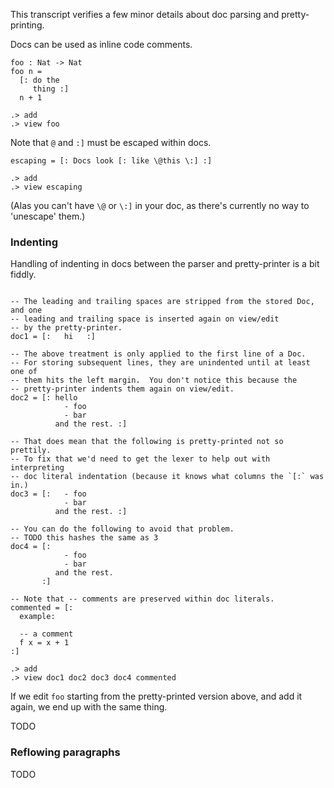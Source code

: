 This transcript verifies a few minor details about doc parsing and pretty-printing.

Docs can be used as inline code comments.

```unison
foo : Nat -> Nat
foo n =
  [: do the
     thing :]
  n + 1
```

```ucm
.> add
.> view foo
```

Note that `@` and `:]` must be escaped within docs.

```unison
escaping = [: Docs look [: like \@this \:] :]
```

```ucm
.> add
.> view escaping
```

(Alas you can't have `\@` or `\:]` in your doc, as there's currently no way to 'unescape' them.)

### Indenting

Handling of indenting in docs between the parser and pretty-printer is a bit fiddly.

```unison

-- The leading and trailing spaces are stripped from the stored Doc, and one
-- leading and trailing space is inserted again on view/edit
-- by the pretty-printer.
doc1 = [:   hi   :]

-- The above treatment is only applied to the first line of a Doc.
-- For storing subsequent lines, they are unindented until at least one of
-- them hits the left margin.  You don't notice this because the
-- pretty-printer indents them again on view/edit.
doc2 = [: hello
            - foo
            - bar
          and the rest. :]

-- That does mean that the following is pretty-printed not so prettily.
-- To fix that we'd need to get the lexer to help out with interpreting
-- doc literal indentation (because it knows what columns the `[:` was in.)
doc3 = [:   - foo
            - bar
          and the rest. :]

-- You can do the following to avoid that problem.
-- TODO this hashes the same as 3
doc4 = [:
            - foo
            - bar
          and the rest.
       :]

-- Note that -- comments are preserved within doc literals.
commented = [:
  example:

  -- a comment
  f x = x + 1
:]
```

```ucm
.> add
.> view doc1 doc2 doc3 doc4 commented
```

If we edit `foo` starting from the pretty-printed version above, and add it again, we end up with the same thing.

TODO

### Reflowing paragraphs

TODO
